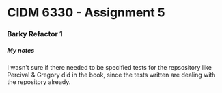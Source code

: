 # CIDM 6330 - Assignment 5
### Barky Refactor 1

##### My notes
I wasn't sure if there needed to be specified tests for the repsository like Percival & Gregory did in the book, since the tests written are dealing with the repository already.